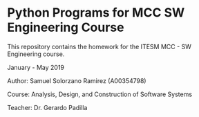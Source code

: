 # Python Programs for MCC SW Engineering Course

This repository contains the homework for the ITESM MCC - SW Engineering course.

January - May 2019

Author: Samuel Solorzano Ramirez (A00354798)

Course: Analysis, Design, and Construction of Software Systems

Teacher: Dr. Gerardo Padilla

